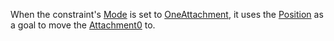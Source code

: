 When the constraint's [Mode](https://developer.roblox.com/en-us/api-reference/property/AlignPosition/Mode) is set to [OneAttachment](https://developer.roblox.com/en-us/api-reference/enum/PositionAlignmentMode), it uses the [Position](https://developer.roblox.com/en-us/api-reference/property/AlignPosition/Position) as a goal to move the [Attachment0](https://developer.roblox.com/en-us/api-reference/property/Constraint/Attachment0) to.